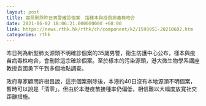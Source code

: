 ```yaml
---
layout: post
title: 當局刪除昨日男警確診個案　指樣本與疫苗病毒株吻合
date: 2021-06-02 18:06:21.000000000 +08:00
link: https://news.rthk.hk/rthk/ch/component/k2/1593951-20210602.htm
categories: rthk
---
```


昨日列為新型肺炎源頭不明確診個案的35歲男警，衞生防護中心公布，樣本與疫苗病毒株吻合，會刪除這宗確診個案。至於樣本的污染源頭，港大微生物學系講座教授袁國勇下午到多個地點調查。

政府專家顧問許樹昌說，這宗個案刪除後，本港約40日沒有本地源頭不明個案，暫時可以說是「清零」。但由於本港疫苗接種率仍偏低，相信難以大幅度放寬社交距離措施。
